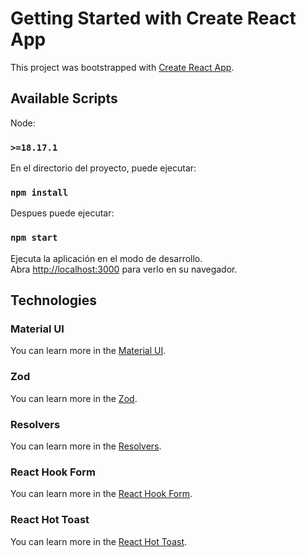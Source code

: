 # Getting Started with Create React App

This project was bootstrapped with [Create React App](https://github.com/facebook/create-react-app).

## Available Scripts

Node:

### `>=18.17.1`

En el directorio del proyecto, puede ejecutar:

### `npm install`

Despues puede ejecutar:

### `npm start`

Ejecuta la aplicación en el modo de desarrollo.\
Abra [http://localhost:3000](http://localhost:3000) para verlo en su navegador.

## Technologies

### Material UI

You can learn more in the [Material UI](https://mui.com/).

### Zod

You can learn more in the [Zod](https://zod.dev/).

### Resolvers

You can learn more in the [Resolvers](https://github.com/react-hook-form/resolvers).

### React Hook Form

You can learn more in the [React Hook Form](https://www.react-hook-form.com/).

### React Hot Toast

You can learn more in the [React Hot Toast](https://react-hot-toast.com/).

